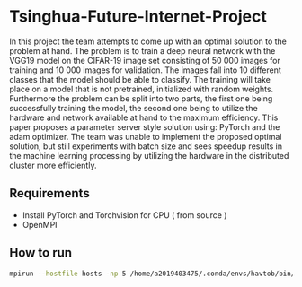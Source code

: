 # Tsinghua-Future-Internet-Project
In this project the team attempts to come up with an optimal solution to the problem at hand. The problem is to train a deep neural network with the VGG19 model on the CIFAR-19 image set consisting of 50 000 images for training and 10 000 images for validation. The images fall into 10 different classes that the model should be able to classify. The training will take place on a model that is not pretrained, initialized with random weights. Furthermore the problem can be split into two parts, the first one being successfully training the model, the second one being to utilize the hardware and network available at hand to the maximum efficiency. This paper proposes a parameter server style solution using: PyTorch and the adam optimizer. The team was unable to implement the proposed optimal solution, but still experiments with batch size and sees speedup results in the machine learning processing by utilizing the hardware in the distributed cluster more efficiently.



## Requirements

* Install PyTorch and Torchvision for CPU  ( from source ) 
* OpenMPI

## How to run

```bash 
mpirun --hostfile hosts -np 5 /home/a2019403475/.conda/envs/havtob/bin/python3 Tsinghua-Future-Internet-Project/src/main/p2p_adam.py --epochs 100 --lr 0.001
```

